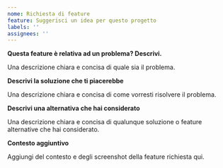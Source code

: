 ```yaml
---
nome: Richiesta di feature
feature: Suggerisci un idea per questo progetto
labels: ''
assignees: ''
---
```


**Questa feature è relativa ad un problema? Descrivi.**<!--non modificare-->

Una descrizione chiara e concisa di quale sia il problema.

**Descrivi la soluzione che ti piacerebbe**<!--non modificare-->

Una descrizione chiara e concisa di come vorresti risolvere il problema.

**Descrivi una alternativa che hai considerato**<!--non modificare-->

Una descrizione chiara e concisa di qualunque soluzione o feature alternative che hai considerato.

**Contesto aggiuntivo**<!--non modificare-->

Aggiungi del contesto e degli screenshot della feature richiesta qui.
